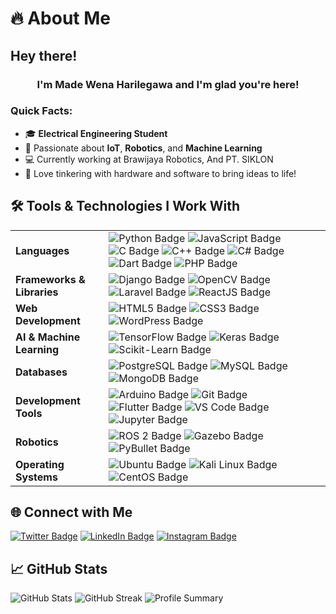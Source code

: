 # 🔥 About Me

## Hey there! <img src="https://em-content.zobj.net/source/noto-emoji-animations/344/waving-hand_1f44b.gif" width="15px"/>

<h3 align="center">
I'm Made Wena Harilegawa and I'm glad you're here! 
</h3>


### Quick Facts:

- 🎓 **Electrical Engineering Student**  
- 🤖 Passionate about **IoT**, **Robotics**, and **Machine Learning**  
- 💻 Currently working at Brawijaya Robotics, And PT. SIKLON 
- 🔧 Love tinkering with hardware and software to bring ideas to life!  

## 🛠️ Tools & Technologies I Work With
<table>
<tr>
  <td>
    <b>Languages</b>
  </td>
  <td>
    <img src="https://img.shields.io/badge/Python-3776AB?style=for-the-badge&logo=python&logoColor=white" alt="Python Badge">
    <img src="https://img.shields.io/badge/JavaScript-F7DF1E?style=for-the-badge&logo=javascript&logoColor=black" alt="JavaScript Badge">
    <img src="https://img.shields.io/badge/C-A8B9CC?style=for-the-badge&logo=c&logoColor=black" alt="C Badge">
    <img src="https://img.shields.io/badge/C++-00599C?style=for-the-badge&logo=cplusplus&logoColor=white" alt="C++ Badge">
    <img src="https://img.shields.io/badge/C%23-239120?style=for-the-badge&logo=csharp&logoColor=white" alt="C# Badge">
    <img src="https://img.shields.io/badge/Dart-0175C2?style=for-the-badge&logo=dart&logoColor=white" alt="Dart Badge">
    <img src="https://img.shields.io/badge/PHP-777BB4?style=for-the-badge&logo=php&logoColor=white" alt="PHP Badge">
  </td>
</tr>
<tr>
  <td>
    <b>Frameworks & Libraries</b>
  </td>
  <td>
    <img src="https://img.shields.io/badge/Django-092E20?style=for-the-badge&logo=django&logoColor=white" alt="Django Badge">
    <img src="https://img.shields.io/badge/OpenCV-5C3EE8?style=for-the-badge&logo=opencv&logoColor=white" alt="OpenCV Badge">
    <img src="https://img.shields.io/badge/Laravel-E23D28?style=for-the-badge&logo=laravel&logoColor=white" alt="Laravel Badge">
    <img src="https://img.shields.io/badge/React-61DAFB?style=for-the-badge&logo=react&logoColor=black" alt="ReactJS Badge">
  </td>
</tr>
<tr>
  <td>
    <b>Web Development</b>
  </td>
  <td>
    <img src="https://img.shields.io/badge/HTML5-E34F26?style=for-the-badge&logo=html5&logoColor=white" alt="HTML5 Badge">
    <img src="https://img.shields.io/badge/CSS3-1572B6?style=for-the-badge&logo=css3&logoColor=white" alt="CSS3 Badge">
    <img src="https://img.shields.io/badge/WordPress-21759B?style=for-the-badge&logo=wordpress&logoColor=white" alt="WordPress Badge">
  </td>
</tr>
<tr>
  <td>
    <b>AI & Machine Learning</b>
  </td>
  <td>
    <img src="https://img.shields.io/badge/TensorFlow-FF6F00?style=for-the-badge&logo=tensorflow&logoColor=white" alt="TensorFlow Badge">
    <img src="https://img.shields.io/badge/Keras-D00000?style=for-the-badge&logo=keras&logoColor=white" alt="Keras Badge">
    <img src="https://img.shields.io/badge/Scikit-learn-F7931E?style=for-the-badge&logo=scikit-learn&logoColor=white" alt="Scikit-Learn Badge">
  </td>
</tr>
<tr>
  <td>
    <b>Databases</b>
  </td>
  <td>
    <img src="https://img.shields.io/badge/PostgreSQL-4169E1?style=for-the-badge&logo=postgresql&logoColor=white" alt="PostgreSQL Badge">
    <img src="https://img.shields.io/badge/MySQL-4479A1?style=for-the-badge&logo=mysql&logoColor=white" alt="MySQL Badge">
    <img src="https://img.shields.io/badge/MongoDB-47A248?style=for-the-badge&logo=mongodb&logoColor=white" alt="MongoDB Badge">
  </td>
</tr>
<tr>
  <td>
    <b>Development Tools</b>
  </td>
  <td>
    <img src="https://img.shields.io/badge/Arduino-00979D?style=for-the-badge&logo=arduino&logoColor=white" alt="Arduino Badge">
    <img src="https://img.shields.io/badge/Git-F05032?style=for-the-badge&logo=git&logoColor=white" alt="Git Badge">
    <img src="https://img.shields.io/badge/Flutter-02569B?style=for-the-badge&logo=flutter&logoColor=white" alt="Flutter Badge">
    <img src="https://img.shields.io/badge/VS%20Code-007ACC?style=for-the-badge&logo=visualstudiocode&logoColor=white" alt="VS Code Badge">
    <img src="https://img.shields.io/badge/Jupyter%20Notebook-F37626?style=for-the-badge&logo=jupyter&logoColor=white" alt="Jupyter Badge">
  </td>
</tr>
<tr>
  <td>
    <b>Robotics</b>
  </td>
  <td>
    <img src="https://img.shields.io/badge/ROS%202-22314E?style=for-the-badge&logo=ros&logoColor=white" alt="ROS 2 Badge">
    <img src="https://img.shields.io/badge/Gazebo-00AEEF?style=for-the-badge&logo=gazebo&logoColor=white" alt="Gazebo Badge">
    <img src="https://img.shields.io/badge/PyBullet-3066A3?style=for-the-badge&logo=python&logoColor=white" alt="PyBullet Badge">
  </td>
</tr>
<tr>
  <td>
    <b>Operating Systems</b>
  </td>
  <td>
    <img src="https://img.shields.io/badge/Ubuntu-E95420?style=for-the-badge&logo=ubuntu&logoColor=white" alt="Ubuntu Badge">
    <img src="https://img.shields.io/badge/Kali%20Linux-557C8C?style=for-the-badge&logo=kali-linux&logoColor=white" alt="Kali Linux Badge">
    <img src="https://img.shields.io/badge/CentOS-262577?style=for-the-badge&logo=centos&logoColor=white" alt="CentOS Badge">
  </td>
</tr>
</table>



## 🌐 Connect with Me
<a href="https://twitter.com/mwharlew">![Twitter Badge](https://img.shields.io/badge/Twitter-1DA1F2?logo=twitter&logoColor=white&style=for-the-badge)</a>
<a href="https://linkedin.com/in/made-wena-harilegawa">![LinkedIn Badge](https://img.shields.io/badge/LinkedIn-0A66C2?logo=linkedin&logoColor=white&style=for-the-badge)</a>
<a href="https://instagram.com/mw.harilegawa">![Instagram Badge](https://img.shields.io/badge/Instagram-E4405F?logo=instagram&logoColor=white&style=for-the-badge)</a>

## 📈 GitHub Stats
![GitHub Stats](https://github-readme-stats.vercel.app/api?username=WenaHarle&theme=tokyonight&show_icons=true&hide_border=true&count_private=true)
![GitHub Streak](https://github-readme-streak-stats.herokuapp.com/?user=WenaHarle&theme=tokyonight&hide_border=true)
![Profile Summary](https://github-profile-summary-cards.vercel.app/api/cards/profile-details?username=WenaHarle&theme=tokyonight)
